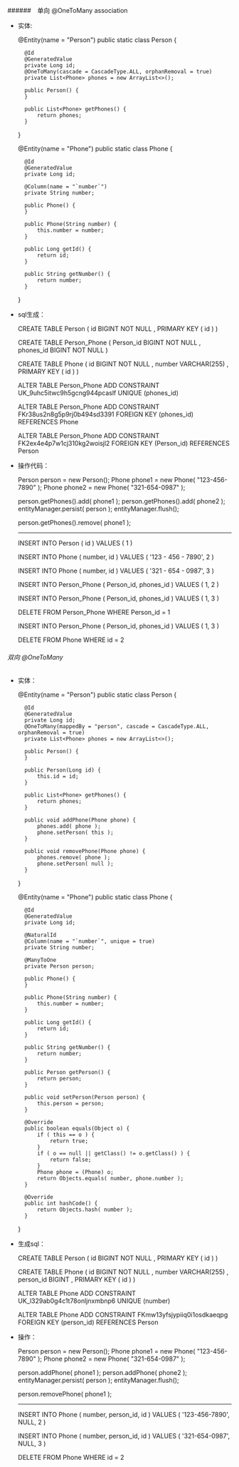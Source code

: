 ######　单向  @OneToMany association

- 实体:

	@Entity(name = "Person")
	public static class Person {
	
	    @Id
	    @GeneratedValue
	    private Long id;
	    @OneToMany(cascade = CascadeType.ALL, orphanRemoval = true)
	    private List<Phone> phones = new ArrayList<>();
	
	    public Person() {
	    }
	
	    public List<Phone> getPhones() {
	        return phones;
	    }
	}
	
	@Entity(name = "Phone")
	public static class Phone {
	
	    @Id
	    @GeneratedValue
	    private Long id;
	
	    @Column(name = "`number`")
	    private String number;
	
	    public Phone() {
	    }
	
	    public Phone(String number) {
	        this.number = number;
	    }
	
	    public Long getId() {
	        return id;
	    }
	
	    public String getNumber() {
	        return number;
	    }
	}
	
- sql生成：

	CREATE TABLE Person (
	    id BIGINT NOT NULL ,
	    PRIMARY KEY ( id )
	)

	CREATE TABLE Person_Phone (
	    Person_id BIGINT NOT NULL ,
	    phones_id BIGINT NOT NULL
	)
	
	CREATE TABLE Phone (
	    id BIGINT NOT NULL ,
	    number VARCHAR(255) ,
	    PRIMARY KEY ( id )
	)
	
	ALTER TABLE Person_Phone
	ADD CONSTRAINT UK_9uhc5itwc9h5gcng944pcaslf
	UNIQUE (phones_id)
	
	ALTER TABLE Person_Phone
	ADD CONSTRAINT FKr38us2n8g5p9rj0b494sd3391
	FOREIGN KEY (phones_id) REFERENCES Phone
	
	ALTER TABLE Person_Phone
	ADD CONSTRAINT FK2ex4e4p7w1cj310kg2woisjl2
	FOREIGN KEY (Person_id) REFERENCES Person

- 操作代码：

	Person person = new Person();
	Phone phone1 = new Phone( "123-456-7890" );
	Phone phone2 = new Phone( "321-654-0987" );
	
	person.getPhones().add( phone1 );
	person.getPhones().add( phone2 );
	entityManager.persist( person );
	entityManager.flush();
	
	person.getPhones().remove( phone1 );
	
	-----------------------------------------------
	INSERT INTO Person
       ( id )
	VALUES ( 1 )
	
	INSERT INTO Phone
	       ( number, id )
	VALUES ( '123 - 456 - 7890', 2 )
	
	INSERT INTO Phone
	       ( number, id )
	VALUES ( '321 - 654 - 0987', 3 )
	
	INSERT INTO Person_Phone
	       ( Person_id, phones_id )
	VALUES ( 1, 2 )
	
	INSERT INTO Person_Phone
	       ( Person_id, phones_id )
	VALUES ( 1, 3 )
	
	DELETE FROM Person_Phone
	WHERE  Person_id = 1
	
	INSERT INTO Person_Phone
	       ( Person_id, phones_id )
	VALUES ( 1, 3 )
	
	DELETE FROM Phone
	WHERE  id = 2
	
###### 双向 @OneToMany

- 实体：

	@Entity(name = "Person")
	public static class Person {
	
	    @Id
	    @GeneratedValue
	    private Long id;
	    @OneToMany(mappedBy = "person", cascade = CascadeType.ALL, orphanRemoval = true)
	    private List<Phone> phones = new ArrayList<>();
	
	    public Person() {
	    }
	
	    public Person(Long id) {
	        this.id = id;
	    }
	
	    public List<Phone> getPhones() {
	        return phones;
	    }
	
	    public void addPhone(Phone phone) {
	        phones.add( phone );
	        phone.setPerson( this );
	    }
	
	    public void removePhone(Phone phone) {
	        phones.remove( phone );
	        phone.setPerson( null );
	    }
	}		
	
	@Entity(name = "Phone")
	public static class Phone {
	
	    @Id
	    @GeneratedValue
	    private Long id;
	
	    @NaturalId
	    @Column(name = "`number`", unique = true)
	    private String number;
	
	    @ManyToOne
	    private Person person;
	
	    public Phone() {
	    }
	
	    public Phone(String number) {
	        this.number = number;
	    }
	
	    public Long getId() {
	        return id;
	    }
	
	    public String getNumber() {
	        return number;
	    }
	
	    public Person getPerson() {
	        return person;
	    }
	
	    public void setPerson(Person person) {
	        this.person = person;
	    }
	
	    @Override
	    public boolean equals(Object o) {
	        if ( this == o ) {
	            return true;
	        }
	        if ( o == null || getClass() != o.getClass() ) {
	            return false;
	        }
	        Phone phone = (Phone) o;
	        return Objects.equals( number, phone.number );
	    }
	
	    @Override
	    public int hashCode() {
	        return Objects.hash( number );
	    }
	}
	
- 生成sql：

	CREATE TABLE Person (
	    id BIGINT NOT NULL ,
	    PRIMARY KEY ( id )
	)
	
	CREATE TABLE Phone (
	    id BIGINT NOT NULL ,
	    number VARCHAR(255) ,
	    person_id BIGINT ,
	    PRIMARY KEY ( id )
	)
	
	ALTER TABLE Phone
	ADD CONSTRAINT UK_l329ab0g4c1t78onljnxmbnp6
	UNIQUE (number)
	
	ALTER TABLE Phone
	ADD CONSTRAINT FKmw13yfsjypiiq0i1osdkaeqpg
	FOREIGN KEY (person_id) REFERENCES Person

- 操作：

	Person person = new Person();
	Phone phone1 = new Phone( "123-456-7890" );
	Phone phone2 = new Phone( "321-654-0987" );
	
	person.addPhone( phone1 );
	person.addPhone( phone2 );
	entityManager.persist( person );
	entityManager.flush();
	
	person.removePhone( phone1 );	
	
	-----------------------------------------
	
	INSERT INTO Phone
       ( number, person_id, id )
	VALUES ( '123-456-7890', NULL, 2 )
	
	INSERT INTO Phone
	       ( number, person_id, id )
	VALUES ( '321-654-0987', NULL, 3 )
	
	DELETE FROM Phone
	WHERE  id = 2
	

	